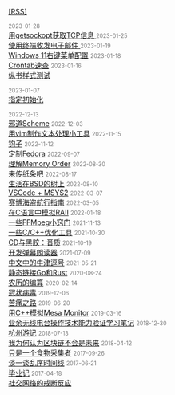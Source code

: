[[RSS]](./rss.xml)

<span class="date">
2023-01-28
</span><br>
<span class="value">
<a href="2023/getsockopt/">
用getsockopt获取TCP信息
</a>
</span>

<span class="date">
2023-01-25
</span><br>
<span class="value">
<a href="2023/email-workflow/">
使用终端收发电子邮件
</a>
</span>

<span class="date">
2023-01-19
</span><br>
<span class="value">
<a href="2023/win11-rightclick/">Windows 11右键菜单配置</a>
</span>

<span class="date">
2023-01-18
</span><br>
<span class="value">
<a href="2023/crontab/">Crontab速查</a>
</span>

<span class="date">
2023-01-16
</span><br>
<span class="value">
<a href="2023/vertical-rl/">纵书样式测试</a>
</span>

<span class="date">2023-01-07</span><br>
<span class="value"><a href="2023/designatedinit/">指定初始化</a></span>

<span class="date">
2022-12-13
</span><br>
<span class="value">
<a href="2022/evilscheme/">邪道Scheme</a>
</span>

<span class="date">
2022-12-03
</span><br>
<span class="value">
<a href="2022/vim-batch/">用vim制作文本处理小工具</a>
</span>


<span class="date">
2022-11-15
</span><br>
<span class="value">
<a href="2022/hook/">钩子</a>
</span>


<span class="date">
2022-11-12
</span><br>
<span class="value">
<a href="2022/fedora/">定制Fedora</a>
</span>


<span class="date">
2022-09-07
</span><br>
<span class="value">
<a href="2022/memory-order/">理解Memory Order</a>
</span>


<span class="date">
2022-08-30
</span><br>
<span class="value">
<a href="2022/thermal-printer/">来传纸条吧</a>
</span>


<span class="date">
2022-08-17
</span><br>
<span class="value">
<a href="2022/tree-in-bsd/">生活在BSD的树上</a>
</span>


<span class="date">
2022-08-10
</span><br>
<span class="value">
<a href="2022/use-msys2-shell-in-vscode-on-windows/">VSCode + MSYS2</a>
</span>


<span class="date">
2022-03-07
</span><br>
<span class="value">
<a href="2022/cyber-pirate-guide/">赛博海盗航行指南</a>
</span>


<span class="date">
2022-03-05
</span><br>
<span class="value">
<a href="2022/raii-in-c/">在C语言中模拟RAII</a>
</span>


<span class="date">
2022-01-18
</span><br>
<span class="value">
<a href="2022/some-ffmpeg-tips/">一些FFMpeg小窍门</a>
</span>


<span class="date">
2021-11-13
</span><br>
<span class="value">
<a href="2021/c-cpp-optimizing/">一些C/C++优化工具</a>
</span>


<span class="date">
2021-10-30
</span><br>
<span class="value">
<a href="2021/cd-and-vinyl-record/">CD与黑胶：音质</a>
</span>


<span class="date">
2021-10-19
</span><br>
<span class="value">
<a href="2021/danmaku-reader/">开发弹幕朗读器</a>
</span>


<span class="date">
2021-07-09
</span><br>
<span class="value">
<a href="2021/oxford-comma-in-chinese/">中文中的牛津逗号</a>
</span>


<span class="date">
2021-05-21
</span><br>
<span class="value">
<a href="2021/statically-link-go-and-rust/">静态链接Go和Rust</a>
</span>

<span class="date">
2020-08-24
</span><br>
<span class="value">
<a href="2020/chinese-calender/">农历的编算</a>
</span>

<span class="date">
2020-02-14
</span><br>
<span class="value">
<a href="2020/virus/">冠状病毒</a>
</span>

<span class="date">
2019-12-06
</span><br>
<span class="value">
<a href="2019/graduate/">苦痛之路</a>
</span>

<span class="date">
2019-06-20
</span><br>
<span class="value">
<a href="2019/monitor/">用C++模拟Mesa Monitor</a>
</span>

<span class="date">
2019-03-16
</span><br>
<span class="value">
<a href="2019/ham/">业余无线电台操作技术能力验证学习笔记</a>
</span>

<span class="date">
2018-12-30
</span><br>
<span class="value">
<a href="2018/hangzhou/">杭州游记</a>
</span>

<span class="date">
2018-07-13
</span><br>
<span class="value">
<a href="2018/blockchain/">我为何认为区块链不会是未来</a>
</span>

<span class="date">
2018-04-12
</span><br>
<span class="value">
<a href="2018/gatherer/">只是一个食物采集者</a>
</span>

<span class="date">
2017-09-26
</span><br>
<span class="value">
<a href="2017/sns/">谈一谈乱序时间线</a>
</span>

<span class="date">
2017-06-21
</span><br>
<span class="value">
<a href="2017/graduate/">毕业记</a>
</span>

<span class="date">
2017-04-18
</span><br>
<span class="value">
<a href="2017/sns-addiction/">社交网络的戒断反应</a>
</span>

<style>
span.date {
    color: #7a7a7a;
    font-size: 0.8em;
};
</style>
